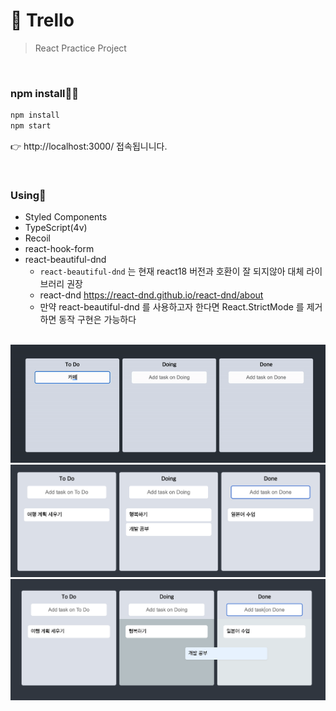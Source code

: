 # 🔖 Trello

> React Practice Project

<br />

### npm install🧚‍♂️

```bash
npm install
npm start
```

👉 http://localhost:3000/ 접속됩니니다.

<br />

### Using🥷

- Styled Components
- TypeScript(4v)
- Recoil
- react-hook-form
- react-beautiful-dnd
  - `react-beautiful-dnd` 는 현재 react18 버전과 호환이 잘 되지않아 대체 라이브러리 권장
  - react-dnd https://react-dnd.github.io/react-dnd/about
  - 만약 react-beautiful-dnd 를 사용하고자 한다면 React.StrictMode 를 제거하면 동작 구현은 가능하다

<br />

<img src="./docs/images/video.gif" alt="작업 결과 영상" width="700" />

<img src="./docs/images/img.png" alt="작업 결과 이미지_1" width="700" />

<img src="./docs/images/img2.png" alt="작업 결과 이미지_2" width="700" />
